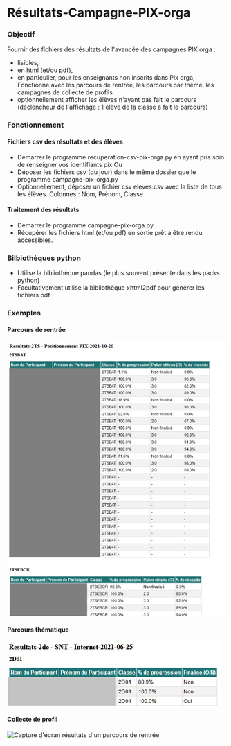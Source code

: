 # Résultats-Campagne-PIX-orga

### Objectif 
Fournir des fichiers des résultats de l'avancée des campagnes PIX orga :
- lisibles,
- en html (et/ou pdf),
- en particulier, pour les enseignants non inscrits dans Pix orga,
Fonctionne avec les parcours de rentrée, les parcours par thème, les campagnes de collecte de profils
- optionnellement afficher les élèves n'ayant pas fait le parcours (déclencheur de l'affichage : 1 élève de la classe a fait le parcours)

### Fonctionnement
#### Fichiers csv des résultats et des élèves
- Démarrer le programme recuperation-csv-pix-orga.py en ayant pris soin de renseigner vos identifiants pix
Ou
- Déposer les fichiers csv (du jour)  dans le même dossier que le programme campagne-pix-orga.py
- Optionnellement, déposer un fichier csv eleves.csv avec la liste de tous les élèves. Colonnes : Nom, Prénom, Classe
#### Traitement des résultats
- Démarrer le programme campagne-pix-orga.py
- Récupérer les fichiers html (et/ou pdf) en sortie prêt à être rendu accessibles.

### Bilbiothèques python
- Utilise la bibliothèque pandas (le plus souvent présente dans les packs python)
- Facultativement utilise la bibliothèque xhtml2pdf pour générer les fichiers pdf

### Exemples
#### Parcours de rentrée

![Capture d'écran résultats d'un parcours de rentrée](Capture-%C3%A9cran-r%C3%A9sultats-parcours-rentr%C3%A9e.jpg) 

#### Parcours thématique

![Capture d'écran résultats d'un parcours de rentrée](Capture-%C3%A9cran-r%C3%A9sultats-parcours-th%C3%A9matique.jpg) 

#### Collecte de profil

![Capture d'écran résultats d'un parcours de rentrée](Capture-%C3%A9cran-collecte-profils.jpg) 
